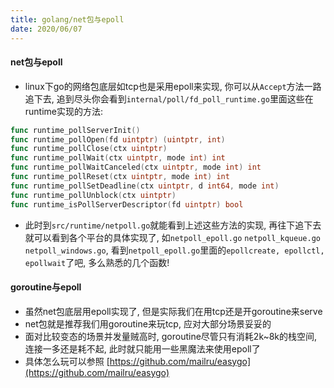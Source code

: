 ```yaml
---
title: golang/net包与epoll
date: 2020/06/07
---
```

#### net包与epoll
* linux下go的网络包底层如tcp也是采用epoll来实现, 你可以从`Accept`方法一路追下去, 追到尽头你会看到`internal/poll/fd_poll_runtime.go`里面这些在runtime实现的方法:
```go
func runtime_pollServerInit()
func runtime_pollOpen(fd uintptr) (uintptr, int)
func runtime_pollClose(ctx uintptr)
func runtime_pollWait(ctx uintptr, mode int) int
func runtime_pollWaitCanceled(ctx uintptr, mode int) int
func runtime_pollReset(ctx uintptr, mode int) int
func runtime_pollSetDeadline(ctx uintptr, d int64, mode int)
func runtime_pollUnblock(ctx uintptr)
func runtime_isPollServerDescriptor(fd uintptr) bool
```
* 此时到`src/runtime/netpoll.go`就能看到上述这些方法的实现, 再往下追下去就可以看到各个平台的具体实现了, 如`netpoll_epoll.go` `netpoll_kqueue.go` `netpoll_windows.go`, 看到`netpoll_epoll.go`里面的`epollcreate, epollctl, epollwait`了吧, 多么熟悉的几个函数!

#### goroutine与epoll
* 虽然net包底层用epoll实现了, 但是实际我们在用tcp还是开goroutine来serve
* net包就是推荐我们用goroutine来玩tcp, 应对大部分场景妥妥的
* 面对比较变态的场景并发量贼高时, goroutine尽管只有消耗2k~8k的栈空间, 连接一多还是耗不起, 此时就只能用一些黑魔法来使用epoll了
* 具体怎么玩可以参照 [https://github.com/mailru/easygo](https://github.com/mailru/easygo)